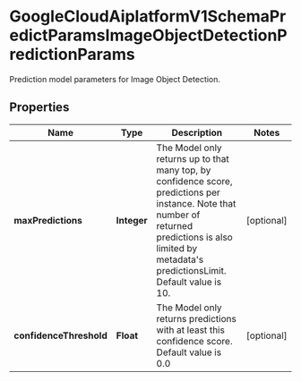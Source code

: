 

# GoogleCloudAiplatformV1SchemaPredictParamsImageObjectDetectionPredictionParams

Prediction model parameters for Image Object Detection.

## Properties

| Name | Type | Description | Notes |
|------------ | ------------- | ------------- | -------------|
|**maxPredictions** | **Integer** | The Model only returns up to that many top, by confidence score, predictions per instance. Note that number of returned predictions is also limited by metadata&#39;s predictionsLimit. Default value is 10. |  [optional] |
|**confidenceThreshold** | **Float** | The Model only returns predictions with at least this confidence score. Default value is 0.0 |  [optional] |



